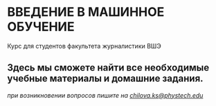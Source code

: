 # ВВЕДЕНИЕ В МАШИННОЕ ОБУЧЕНИЕ
Курс для студентов факультета журналистики ВШЭ
## Здесь мы сможете найти все необходимые учебные материалы и домашние задания.
*при возникновении вопросов пишите на chilova.ks@phystech.edu*


